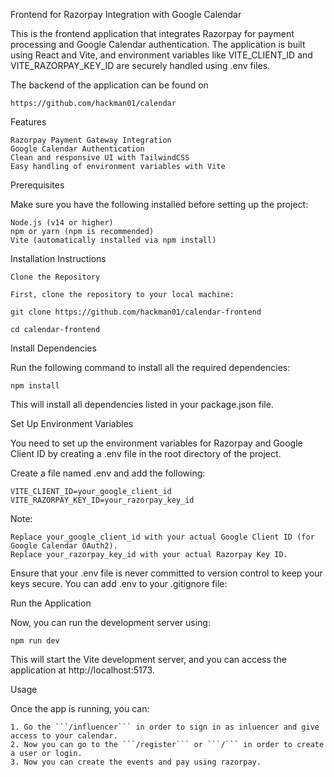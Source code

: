 Frontend for Razorpay Integration with Google Calendar

This is the frontend application that integrates Razorpay for payment processing and Google Calendar authentication. The application is built using React and Vite, and environment variables like VITE_CLIENT_ID and VITE_RAZORPAY_KEY_ID are securely handled using .env files.


The backend of the application can be found on

```
https://github.com/hackman01/calendar
```

Features

    Razorpay Payment Gateway Integration
    Google Calendar Authentication
    Clean and responsive UI with TailwindCSS
    Easy handling of environment variables with Vite

Prerequisites

Make sure you have the following installed before setting up the project:

    Node.js (v14 or higher)
    npm or yarn (npm is recommended)
    Vite (automatically installed via npm install)

Installation Instructions

    Clone the Repository

    First, clone the repository to your local machine:
```
git clone https://github.com/hackman01/calendar-frontend

cd calendar-frontend
```
Install Dependencies

Run the following command to install all the required dependencies:
```
npm install
```
This will install all dependencies listed in your package.json file.

Set Up Environment Variables

You need to set up the environment variables for Razorpay and Google Client ID by creating a .env file in the root directory of the project.

Create a file named .env and add the following:

```
VITE_CLIENT_ID=your_google_client_id
VITE_RAZORPAY_KEY_ID=your_razorpay_key_id
```

Note:

    Replace your_google_client_id with your actual Google Client ID (for Google Calendar OAuth2).
    Replace your_razorpay_key_id with your actual Razorpay Key ID.

Ensure that your .env file is never committed to version control to keep your keys secure. You can add .env to your .gitignore file:


Run the Application

Now, you can run the development server using:

```
npm run dev
```

This will start the Vite development server, and you can access the application at http://localhost:5173.

Usage

Once the app is running, you can:

```
1. Go the ```/influencer``` in order to sign in as inluencer and give access to your calendar.
2. Now you can go to the ```/register``` or ```/``` in order to create a user or login.
3. Now you can create the events and pay using razorpay.

```



